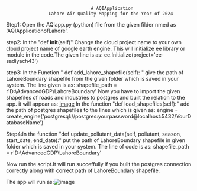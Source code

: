                                     # AQIApplication
                    Lahore Air Quality Mapping for the Year of 2024
Step1: Open the AQIapp.py (python) file from the given filder nmed as 'AQIApplicationofLahore'.

step2: In the "def __init__(self)" Change the cloud project name to your own cloud project name of google earth engine. This will initialize ee library or module in the code.The given line is as: 
              ee.Initialize(project='ee-sadiyach43')
              
step3: In the Function " def add_lahore_shapefile(self): " give the path of LahoreBoundary shapefile from the given folder which is saved in your system. The line given is as: 
              shapefile_path = r'D:\AdvancedGDP\LahoreBoundary'
 Now you have to import the given shapefiles of roads and industries to postgres and built the relation to the app. it will appear as: 
 [image](https://github.com/user-attachments/assets/e4c6ffba-6c80-4977-9b01-b8416545bd19)
In the function "def load_shapefiles(self):" add the path of postgres shapefiles to the lines which is given as:
            engine = create_engine('postgresql://postgres:yourpassword@localhost:5432/YourDatabaseName')
            
Step4:In the function "def update_pollutant_data(self, pollutant, season, start_date, end_date):" put the path of LahoreBoundary shapefile in given folder which is saved in your system. The line of code is as:
                      shapefile_path = r'D:\AdvancedGDP\LahoreBoundary'

  Now run the script.It will run succeffully if you built the postgres connection correctly along with correct path of LahoreBoundary shapefile.

  The app will run as:![image](https://github.com/user-attachments/assets/dc2d6eaf-4f44-451b-96ac-6c58ac6c1fd4)

